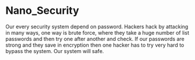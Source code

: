 # Nano_Security
Our every security system depend on password. Hackers hack by attacking in many ways, one way is brute force, where they take a huge number of list passwords and then try one after another and check. If our passwords are strong and they save in encryption then one hacker has to try very hard to bypass the system. Our system will safe.
